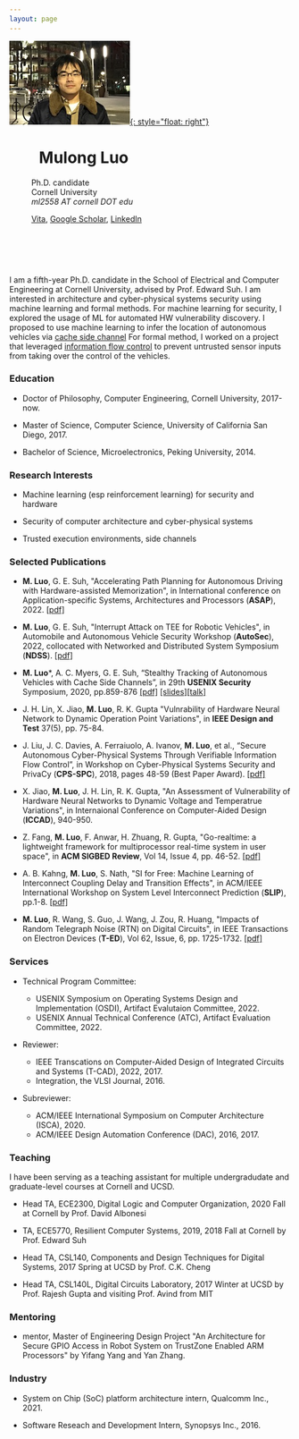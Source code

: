 ```yaml
---
layout: page
---
```

[![photo](/fig/boston_small2.jpg){: style="float: right"}](/fig/boston.jpg) 
#  &nbsp; &nbsp; &nbsp; &nbsp; **Mulong Luo** 
   &nbsp; &nbsp; &nbsp; &nbsp; &nbsp; Ph.D. candidate  
   &nbsp; &nbsp; &nbsp; &nbsp; &nbsp; Cornell University   
   &nbsp; &nbsp; &nbsp; &nbsp; &nbsp; *ml2558 AT cornell DOT edu*

   &nbsp; &nbsp; &nbsp; &nbsp; &nbsp; [Vita](/pub/vita.pdf), [Google Scholar](https://scholar.google.com/citations?user=KSiiEooAAAAJ&hl=en), [LinkedIn](https://www.linkedin.com/in/mulong-luo-2b15a084/)
# &nbsp;
I am a fifth-year Ph.D. candidate in the School of Electrical and Computer Engineering at Cornell University, advised by Prof. Edward Suh. I am interested in architecture and cyber-physical systems security using machine learning and formal methods.
For machine learning for security, I explored the usage of ML for automated HW vulnerability discovery. I proposed to use machine learning to infer the location of autonomous vehicles via  [cache side channel](pub/sec20-luo.pdf) 
For formal method, I worked on a project that leveraged [information flow control](pub/ifc-cpsspc2018.pdf) to prevent untrusted sensor inputs from taking over the control of the vehicles. 



### Education

* Doctor of Philosophy, Computer Engineering, Cornell University, 2017-now.

* Master of Science, Computer Science, University of California San Diego, 2017.

* Bachelor of Science, Microelectronics, Peking University, 2014.

### Research Interests

* Machine learning (esp reinforcement learning) for security and hardware

* Security of computer architecture and cyber-physical systems

* Trusted execution environments, side channels


### Selected Publications

* **M. Luo**, G. E. Suh, "Accelerating Path Planning for Autonomous Driving with Hardware-assisted  Memorization", in International conference on Application-specific Systems, Architectures and Processors (**ASAP**), 2022. [\[pdf\]](https://arxiv.org/pdf/2205.02754.pdf)

* **M. Luo**, G. E. Suh, "Interrupt Attack on TEE for Robotic Vehicles", in Automobile and Autonomous Vehicle Security Workshop (**AutoSec**), 2022, collocated with Networked and Distributed System Symposium (**NDSS**). [\[pdf\]](/pub/AutoSec_2022_paper_1-19.pdf)

* **M. Luo***, A. C. Myers, G. E. Suh, “Stealthy Tracking of Autonomous Vehicles with Cache Side Channels”, in
29th **USENIX Security** Symposium, 2020, pp.859-876 [\[pdf\]](/pub/sec20-luo.pdf) [\[slides\]](https://www.usenix.org/system/files/sec20_slides_luo.pdf)[\[talk\]](https://youtu.be/prOLanX713s)

* J. H. Lin, X. Jiao, **M. Luo**, R. K. Gupta "Vulnrability of Hardware Neural Network to Dynamic Operation Point Variations", in **IEEE Design and Test** 37(5), pp. 75-84.

* J. Liu, J. C. Davies, A. Ferraiuolo, A. Ivanov, **M. Luo**, et al., “Secure Autonomous Cyber-Physical Systems
Through Verifiable Information Flow Control”, in Workshop on Cyber-Physical Systems Security and PrivaCy
(**CPS-SPC**), 2018, pages 48-59 (Best Paper Award). [\[pdf\]](/pub/ifc-cpsspc2018.pdf)

* X. Jiao, **M. Luo**, J. H. Lin, R. K. Gupta, "An Assessment of Vulnerability of Hardware Neural Networks to Dynamic Voltage and Temperatrue Variations", in Internaional Conference on Computer-Aided Design (**ICCAD**), 940-950.

* Z. Fang, **M. Luo**, F. Anwar, H. Zhuang, R. Gupta, "Go-realtime: a lightweight framework for multiprocessor real-time system in user space", in **ACM SIGBED Review**, Vol 14, Issue 4, pp. 46-52. [\[pdf\]](/pub/gorealtime.pdf)

* A. B. Kahng, **M. Luo**, S. Nath, "SI for Free: Machine Learning of Interconnect Coupling Delay and Transition Effects", in ACM/IEEE International Workshop on System Level Interconnect Prediction (**SLIP**), pp.1-8. [\[pdf\]](/pub/gt1gt2si.pdf) 

* **M. Luo**, R. Wang, S. Guo, J. Wang, J. Zou, R. Huang, "Impacts of Random Telegraph Noise (RTN) on Digital Circuits", in IEEE Transactions on Electron Devices (**T-ED**), Vol 62, Issue, 6, pp. 1725-1732. [\[pdf\]](/pub/ted.pdf) 

### Services

* Technical Program Committee: 
	* USENIX Symposium on Operating Systems Design and Implementation (OSDI), Artifact Evalutaion Committee, 2022. 
	* USENIX Annual Technical Conference (ATC), Artifact Evaluation Committee, 2022.

* Reviewer:
	* IEEE Transcations on Computer-Aided Design of Integrated Circuits and Systems (T-CAD), 2022, 2017.
	* Integration, the VLSI Journal, 2016.

* Subreviewer:
	* ACM/IEEE International Symposium on Computer Architecture (ISCA), 2020.
	* ACM/IEEE Design Automation Conference (DAC), 2016, 2017.

### Teaching 

I have been serving as a teaching assistant for multiple undergradudate and graduate-level courses at Cornell and UCSD.

* Head TA, ECE2300, Digital Logic and Computer Organization, 2020 Fall at Cornell by Prof. David Albonesi

* TA, ECE5770, Resilient Computer Systems, 2019, 2018 Fall at Cornell by Prof. Edward Suh 

* Head TA, CSL140, Components and Design Techniques for Digital Systems, 2017 Spring at UCSD by Prof. C.K. Cheng

* Head TA, CSL140L, Digital Circuits Laboratory, 2017 Winter at UCSD by Prof. Rajesh Gupta and visiting Prof. Avind from MIT

### Mentoring

* mentor, Master of Engineering Design Project "An Architecture for Secure GPIO Access in Robot System on TrustZone Enabled ARM Processors" by Yifang Yang and Yan Zhang.

### Industry

* System on Chip (SoC) platform architecture intern, Qualcomm Inc., 2021.

* Software Reseach and Development Intern, Synopsys Inc., 2016.
